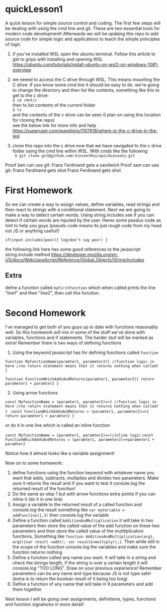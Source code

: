 # quickLesson1
A quick lesson for simple source control and coding. The first few steps will be dealing with using the cmd line and git. These are two essential tools for modern code development! Afterwards we will be updaing this repo to add source code for simple logic and applications to teach the simple principles of logic

1) if you've installed WSL open the ubuntu terminal. Follow this article to get to grips with installing and opening WSL 
https://ubuntu.com/tutorials/install-ubuntu-on-wsl2-on-windows-10#1-overview

2) we neeed to access the C drive through WSL. This means mounting the C drive. If you know some cmd line it should be easy to do. we're going to change the directory and then list the contents, something like this to get to the c drive:
<br/>`$ cd /mnt/c`
<br/>then to list contents of the current folder
<br/>`$ ls`
<br/>and the contents of the c drive can be seen (I plan on using this location for cloning the repo)
<br/>see the below link for more info and help
<br/>https://superuser.com/questions/1107618/where-is-the-c-drive-in-the-wsl

3) clone this repo into the c drive now that we have navigated to the c drive folder using the cmd line within WSL. With cmds like the following
<br/>` $ git clone git@github.com:VincentHui/quickLesson1.git`

Proof ben can use git:
Franz Ferdinand gets a sandwich
Proof sam can use git:
Franz Ferdinand gets shot
Franz Ferdinand gets shot

# First Homework
So we can create a way to assign values, define variables, read strings and then react to strings with a conditional statement. Next we are going to make a way to detect certain words. Using string.includes see if you can detect if certain words are inputed by the user. Heres some pseduo code as hint to help you guys (pseudo code means its just rough code from my head not JS or anything useful!)

`if(input.includes(poo)){
  log(don't say poo!)
}`

the following link here has some good references to the javascript string.include method
https://developer.mozilla.org/en-US/docs/Web/JavaScript/Reference/Global_Objects/String/includes

## Extra
defne a function called `myFirstFunction` which when called prints the line "line1" and then "line2", then call this function.

# Second Homework
I've managed to get both of you guys up to date with functions reasonably well. So this homework will mix in some of the stuff we've done with variables, functions and if statements. The harder stuf will be marked as extra! Remember there is two ways of defining functions
1) Using the keyword javascript has for defining functions called `function` 

`function MyFunctionName(paramter1, parameter2){
  //function logic in here
  //no return statement means that it returns nothing when called!
}
`

`function FunctionWhichAddsAndReturns(paramter1, parameter2){
  return parameter1 + paramter2
}
`

2) Using arrow functions

`const MyfunctionName = (paramter1, paramter2)=>{
  //function logic in here
  //no return statement means that it returns nothing when called!
  }
`
`const FunctionWhichAddsAndReturns = (paramter1, parameter2)=>{
  return parameter1 + paramter2
}
`

or do it in one line which is called an inline function

`const MyfunctionName = (paramter1, paramter2)=>//inline logic`
`const FunctionWhichAddsAndReturns = (paramter1, parameter2)=>parameter1 + paramter2`

Notice how it almost looks like a variable assignment!

Now on to some homework:
1) define functions using the function keyword with whatever name you want that adds, subtracts, multiplies and divides two parameters. Make sure it returns the result and if you want to test it console.log the returned result of the function!
2) Do the same as step 1 but with arrow functions extra points if you can inline it (do it in one line)
3) Assign a variable to the returned result of a called function and console.log the result something like `var myVariable = addFunction(1,3)` then console.log the variable
4) Define a function called `AdditionAndMultiplication` it will take in two parameters then store the called value of the add function on these two parameters and then store the called value of the mutltiplication functions. Something like `function AdditionAndMultiplication(arg1, arg2){var result =add(); var result2=multiply();}`. Then while still in the scope of the function console.log the variables and make sure the function returns nothing
5) Define a function called any name you want. It will take in a string and check the strings length, if the string is over a certain length it will console.log "TOO LONG". Draw on your previous experience! Remember parameters can be any name and type because JS is not type safe! (extra is to return the boolean result of it being too long)
6) Define a function of any name that will take in 9 parameters and add them together

Next lesson I will be going over assignments, definitions, types, functions and function signatures in more detail!

